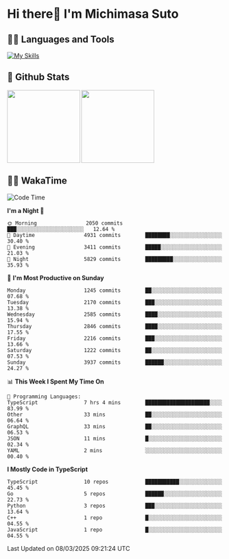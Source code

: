 # Hi there👋 I'm Michimasa Suto

## 🧑‍💻 Languages and Tools
[![My Skills](https://skillicons.dev/icons?i=ts,nextjs,react,vue,python,go,aws,docker,nodejs,redux,solidity,firebase,gcp,js,bootstrap,tailwind,materialui,html,css,wordpress,xd,figma,raspberrypi,arduino)](https://skillicons.dev)

<!--
**Suto-Michimasa/Suto-Michimasa** is a ✨ _special_ ✨ repository because its `README.md` (this file) appears on your GitHub profile.

Here are some ideas to get you started:

- 🔭 I’m currently working on ...
- 🌱 I’m currently learning ...
- 👯 I’m looking to collaborate on ...
- 🤔 I’m looking for help with ...
- 💬 Ask me about ...
- 📫 How to reach me: ...
- 😄 Pronouns: ...
- ⚡ Fun fact: ...
-->
## 💎 Github Stats

<div>
  <img height="170" align="left" src="https://github-readme-stats.vercel.app/api?username=Suto-michimasa&count_private=true&show_icons=true&theme=dark" />
  <img height="170" src="https://github-readme-stats.vercel.app/api/top-langs/?username=Suto-michimasa&langs_count=8&layout=compact&theme=dark" />
</div>

<!-- ## 🏆 GitHub Profile Trophy

<img width="800" src="https://github-profile-trophy.vercel.app/?username=Suto-michimasa&theme=onedark&no-frame=true"/>
 -->

## 🧑‍💻 WakaTime
<!--START_SECTION:waka-->
![Code Time](http://img.shields.io/badge/Code%20Time-632%20hrs%2038%20mins-blue)

**I'm a Night 🦉** 

```text
🌞 Morning                2050 commits        ███░░░░░░░░░░░░░░░░░░░░░░   12.64 % 
🌆 Daytime                4931 commits        ████████░░░░░░░░░░░░░░░░░   30.40 % 
🌃 Evening                3411 commits        █████░░░░░░░░░░░░░░░░░░░░   21.03 % 
🌙 Night                  5829 commits        █████████░░░░░░░░░░░░░░░░   35.93 % 
```
📅 **I'm Most Productive on Sunday** 

```text
Monday                   1245 commits        ██░░░░░░░░░░░░░░░░░░░░░░░   07.68 % 
Tuesday                  2170 commits        ███░░░░░░░░░░░░░░░░░░░░░░   13.38 % 
Wednesday                2585 commits        ████░░░░░░░░░░░░░░░░░░░░░   15.94 % 
Thursday                 2846 commits        ████░░░░░░░░░░░░░░░░░░░░░   17.55 % 
Friday                   2216 commits        ███░░░░░░░░░░░░░░░░░░░░░░   13.66 % 
Saturday                 1222 commits        ██░░░░░░░░░░░░░░░░░░░░░░░   07.53 % 
Sunday                   3937 commits        ██████░░░░░░░░░░░░░░░░░░░   24.27 % 
```


📊 **This Week I Spent My Time On** 

```text
💬 Programming Languages: 
TypeScript               7 hrs 4 mins        █████████████████████░░░░   83.99 % 
Other                    33 mins             ██░░░░░░░░░░░░░░░░░░░░░░░   06.64 % 
GraphQL                  33 mins             ██░░░░░░░░░░░░░░░░░░░░░░░   06.53 % 
JSON                     11 mins             █░░░░░░░░░░░░░░░░░░░░░░░░   02.34 % 
YAML                     2 mins              ░░░░░░░░░░░░░░░░░░░░░░░░░   00.40 % 
```

**I Mostly Code in TypeScript** 

```text
TypeScript               10 repos            ███████████░░░░░░░░░░░░░░   45.45 % 
Go                       5 repos             ██████░░░░░░░░░░░░░░░░░░░   22.73 % 
Python                   3 repos             ███░░░░░░░░░░░░░░░░░░░░░░   13.64 % 
C++                      1 repo              █░░░░░░░░░░░░░░░░░░░░░░░░   04.55 % 
JavaScript               1 repo              █░░░░░░░░░░░░░░░░░░░░░░░░   04.55 % 
```




 Last Updated on 08/03/2025 09:21:24 UTC
<!--END_SECTION:waka-->
